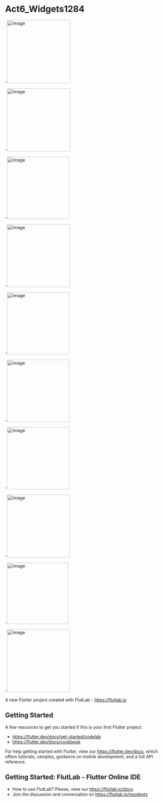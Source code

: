# Act6_Widgets1284
-<img width="206" alt="image" src="https://github.com/user-attachments/assets/646b1d8c-13f4-4a22-a444-c4b3be401374" />

-<img width="206" alt="image" src="https://github.com/user-attachments/assets/90def34e-5e17-44a8-b2cb-2030faaf4eca" />

-<img width="203" alt="image" src="https://github.com/user-attachments/assets/d7f4fed6-b722-4772-9628-c96fcbae72f8" />

-<img width="205" alt="image" src="https://github.com/user-attachments/assets/38e7e448-52ad-4b85-9d8d-74608e7770b0" />

-<img width="203" alt="image" src="https://github.com/user-attachments/assets/201463d9-edf2-4614-b55e-b90f5f2eb762" />

-<img width="203" alt="image" src="https://github.com/user-attachments/assets/43ed6912-9ac2-48d1-a0a9-7a171ae2999b" />

-<img width="203" alt="image" src="https://github.com/user-attachments/assets/8ebf0f6f-1246-488a-8d28-6eeefa7f3b01" />

-<img width="205" alt="image" src="https://github.com/user-attachments/assets/b9a81185-1a5c-4a69-b429-a8871c20add7" />

-<img width="200" alt="image" src="https://github.com/user-attachments/assets/017f9162-9063-43ce-9a06-00f51a14e7eb" />

-<img width="205" alt="image" src="https://github.com/user-attachments/assets/9bb8490f-2843-4620-b80e-7fd46a124f4c" />





A new Flutter project created with FlutLab - https://flutlab.io

## Getting Started

A few resources to get you started if this is your first Flutter project:

- https://flutter.dev/docs/get-started/codelab
- https://flutter.dev/docs/cookbook

For help getting started with Flutter, view our
https://flutter.dev/docs, which offers tutorials,
samples, guidance on mobile development, and a full API reference.

## Getting Started: FlutLab - Flutter Online IDE

- How to use FlutLab? Please, view our https://flutlab.io/docs
- Join the discussion and conversation on https://flutlab.io/residents
